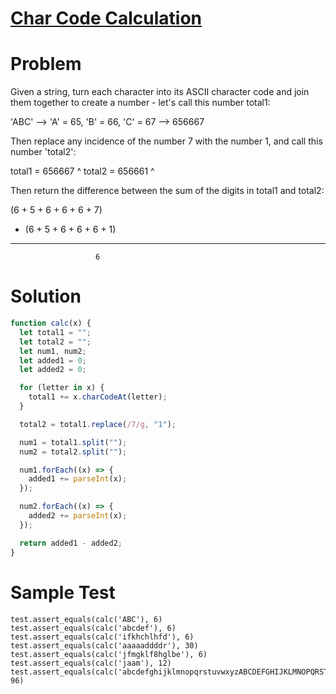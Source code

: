# [Char Code Calculation](https://www.codewars.com/kata/57f75cc397d62fc93d000059)

# Problem

Given a string, turn each character into its ASCII character code and join them together to create a number - let's call this number total1:

'ABC' --> 'A' = 65, 'B' = 66, 'C' = 67 --> 656667

Then replace any incidence of the number 7 with the number 1, and call this number 'total2':

total1 = 656667
^
total2 = 656661
^

Then return the difference between the sum of the digits in total1 and total2:

(6 + 5 + 6 + 6 + 6 + 7)

- (6 + 5 + 6 + 6 + 6 + 1)

---

                       6

# Solution

```js
function calc(x) {
  let total1 = "";
  let total2 = "";
  let num1, num2;
  let added1 = 0;
  let added2 = 0;

  for (letter in x) {
    total1 += x.charCodeAt(letter);
  }

  total2 = total1.replace(/7/g, "1");

  num1 = total1.split("");
  num2 = total2.split("");

  num1.forEach((x) => {
    added1 += parseInt(x);
  });

  num2.forEach((x) => {
    added2 += parseInt(x);
  });

  return added1 - added2;
}
```

# Sample Test

```
test.assert_equals(calc('ABC'), 6)
test.assert_equals(calc('abcdef'), 6)
test.assert_equals(calc('ifkhchlhfd'), 6)
test.assert_equals(calc('aaaaaddddr'), 30)
test.assert_equals(calc('jfmgklf8hglbe'), 6)
test.assert_equals(calc('jaam'), 12)
test.assert_equals(calc('abcdefghijklmnopqrstuvwxyzABCDEFGHIJKLMNOPQRSTUVWXYZ'), 96)
```
